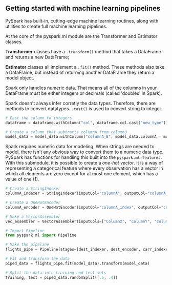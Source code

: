 ## Getting started with machine learning pipelines
PySpark has built-in, cutting-edge machine learning routines, along with utilities to create full machine learning pipelines. 

At the core of the pyspark.ml module are the Transformer and Estimator classes. 

**Transformer** classes have a `.transform()` method that takes a DataFrame and returns a new DataFrame; 


**Estimator** classes all implement a `.fit()` method. These methods also take a DataFrame, but instead of returning another DataFrame they return a model object. 

Spark only handles numeric data. That means all of the columns in your DataFrame must be either integers or decimals (called 'doubles' in Spark).

Spark doesn't always infer corretly the data types. Therefore, there are methods to convert datatypes. `.cast()` is used to convert string to integer.

```python
# Cast the column to integers
dataframe = dataframe.withColumn("col", dataframe.col.cast("new_type"))

# Create a column that subtracts columnA from columnB
model_data = model_data.withColumn("columnA_B", model_data.columnA - model_data.columnB)
```
Spark requires numeric data for modeling. When strings are needed to model, there isn't any obvious way to convert them to a numeric data type. PySpark has functions for handling this built into the `pyspark.ml.features`. With this submodule, it is possible to create a *one-hot vector*. It is a way of representing a categorical feature where every observation has a vector in which all elements are zero except for at most one element, which has a value of one (1).

```python
# Create a StringIndexer
columnA_indexer = StringIndexer(inputCol="columnA", outputCol="columnA_index")

# Create a OneHotEncoder
columnA_encoder = OneHotEncoder(inputCol="columnA_index", outputCol="columnA_fact")

# Make a VectorAssembler
vec_assembler = VectorAssembler(inputCols=["ColumnX", "columnY", "columnA_fact"], outputCol="features")

# Import Pipeline
from pyspark.ml import Pipeline

# Make the pipeline
flights_pipe = Pipeline(stages=[dest_indexer, dest_encoder, carr_indexer, carr_encoder, vec_assembler])

# Fit and transform the data
piped_data = flights_pipe.fit(model_data).transform(model_data)

# Split the data into training and test sets
training, test = piped_data.randomSplit([.6, .4])
```
